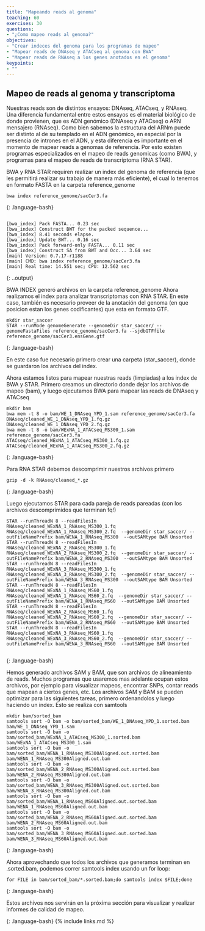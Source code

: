 ```yaml
---
title: "Mapeando reads al genoma"
teaching: 60
exercises: 30
questions:
- "¿Como mapeo reads al genoma?"
objectives:
- "Crear indeces del genoma para los programas de mapeo"
- "Mapear reads de DNAseq y ATACseq al genoma con BWA"
- "Mapear reads de RNAseq a los genes anotados en el genoma"
keypoints:
- ""
---
```


## Mapeo de reads al genoma y transcriptoma

Nuestras reads son de distintos ensayos: DNAseq, ATACseq, y RNAseq. Una diferencia fundamental entre estos ensayos es el material biológico de donde provienen, que es ADN genómico (DNAseq y ATACseq) o ARN mensajero (RNAseq). Como bien sabemos la estructura del ARNm puede ser distinto al de su templado en el ADN genómico, en especial por la presencia de intrones en el ADN, y esta diferencia es importante en el momento de mapear reads a genomas de referencia. Por esto existen programas especializados en el mapeo de reads genomicas (como BWA), y programas para el mapeo de reads de transcriptoma (RNA STAR).

BWA y RNA STAR requiren realizar un index del genoma de referencia (que les permitirá realizar su trabajo de manera más eficiente), el cual lo tenemos en formato FASTA en la carpeta reference_genome


~~~
bwa index reference_genome/sacCer3.fa
~~~
{: .language-bash}


~~~

[bwa_index] Pack FASTA... 0.23 sec
[bwa_index] Construct BWT for the packed sequence...
[bwa_index] 8.41 seconds elapse.
[bwa_index] Update BWT... 0.16 sec
[bwa_index] Pack forward-only FASTA... 0.11 sec
[bwa_index] Construct SA from BWT and Occ... 3.64 sec
[main] Version: 0.7.17-r1188
[main] CMD: bwa index reference_genome/sacCer3.fa
[main] Real time: 14.551 sec; CPU: 12.562 sec
~~~
{: ..output}

BWA INDEX generó archivos en la carpeta reference_genome
Ahora realizamos el index para analizar transcriptomas con RNA STAR. En este caso, también es necesario proveer de la anotación del genoma (en que posicion estan los genes codificantes) que esta en formato GTF.



~~~
mkdir star_saccer
STAR --runMode genomeGenerate --genomeDir star_saccer/ --genomeFastaFiles reference_genome/sacCer3.fa --sjdbGTFfile reference_genome/sacCer3.ensGene.gtf
~~~
{: .language-bash}

En este caso fue necesario primero crear una carpeta (star_saccer), donde se guardaron los archivos del index.

Ahora estamos listos para mapear nuestras reads (limpiadas) a los index de BWA y STAR.
Primero creamos un directorio donde dejar los archivos de mapeo (bam), y luego ejecutamos BWA para mapear las reads de DNAseq y ATACseq

~~~
mkdir bam
bwa mem -t 8 -o bam/WE_1_DNAseq_YPD_1.sam reference_genome/sacCer3.fa DNAseq/cleaned_WE_1_DNAseq_YPD_1.fq.gz DNAseq/cleaned_WE_1_DNAseq_YPD_2.fq.gz
bwa mem -t 8 -o bam/WExNA_1_ATACseq_MS300_1.sam reference_genome/sacCer3.fa ATACseq/cleaned_WExNA_1_ATACseq_MS300_1.fq.gz ATACseq/cleaned_WExNA_1_ATACseq_MS300_2.fq.gz
~~~
{: .language-bash}

Para RNA STAR debemos descomprimir nuestros archivos primero

~~~
gzip -d -k RNAseq/cleaned_*.gz
~~~
{: .language-bash}

Luego ejecutamos STAR para cada pareja de reads pareadas (con los archivos descomprimidos que terminan fq!)
~~~
STAR --runThreadN 8 --readFilesIn RNAseq/cleaned_WExNA_1_RNAseq_MS300_1.fq RNAseq/cleaned_WExNA_1_RNAseq_MS300_2.fq  --genomeDir star_saccer/ --outFileNamePrefix bam/WENA_1_RNAseq_MS300  --outSAMtype BAM Unsorted
STAR --runThreadN 8 --readFilesIn RNAseq/cleaned_WExNA_2_RNAseq_MS300_1.fq RNAseq/cleaned_WExNA_2_RNAseq_MS300_2.fq  --genomeDir star_saccer/ --outFileNamePrefix bam/WENA_2_RNAseq_MS300  --outSAMtype BAM Unsorted
STAR --runThreadN 8 --readFilesIn RNAseq/cleaned_WExNA_3_RNAseq_MS300_1.fq RNAseq/cleaned_WExNA_3_RNAseq_MS300_2.fq  --genomeDir star_saccer/ --outFileNamePrefix bam/WENA_3_RNAseq_MS300  --outSAMtype BAM Unsorted
STAR --runThreadN 8 --readFilesIn RNAseq/cleaned_WExNA_1_RNAseq_MS60_1.fq RNAseq/cleaned_WExNA_1_RNAseq_MS60_2.fq  --genomeDir star_saccer/ --outFileNamePrefix bam/WENA_1_RNAseq_MS60  --outSAMtype BAM Unsorted
STAR --runThreadN 8 --readFilesIn RNAseq/cleaned_WExNA_2_RNAseq_MS60_1.fq RNAseq/cleaned_WExNA_2_RNAseq_MS60_2.fq  --genomeDir star_saccer/ --outFileNamePrefix bam/WENA_2_RNAseq_MS60  --outSAMtype BAM Unsorted
STAR --runThreadN 8 --readFilesIn RNAseq/cleaned_WExNA_3_RNAseq_MS60_1.fq RNAseq/cleaned_WExNA_3_RNAseq_MS60_2.fq  --genomeDir star_saccer/ --outFileNamePrefix bam/WENA_3_RNAseq_MS60  --outSAMtype BAM Unsorted


~~~
{: .language-bash}

Hemos generado archivos SAM y BAM, que son archivos de alineamiento de reads. Muchos programas que usaremos mas adelante ocupan estos archivos, por ejemplo para visualizar mapeos, encontrar SNPs, contar reads que mapean a ciertos genes, etc.
Los archivos SAM y BAM se pueden optimizar para las siguientes tareas, primero ordenandolos y luego haciendo un index. Esto se realiza con samtools
~~~
mkdir bam/sorted_bam
samtools sort -O bam -o bam/sorted_bam/WE_1_DNAseq_YPD_1.sorted.bam bam/WE_1_DNAseq_YPD_1.sam
samtools sort -O bam -o bam/sorted_bam/WExNA_1_ATACseq_MS300_1.sorted.bam bam/WExNA_1_ATACseq_MS300_1.sam
samtools sort -O bam -o bam/sorted_bam/WENA_1_RNAseq_MS300Aligned.out.sorted.bam bam/WENA_1_RNAseq_MS300Aligned.out.bam
samtools sort -O bam -o bam/sorted_bam/WENA_2_RNAseq_MS300Aligned.out.sorted.bam bam/WENA_2_RNAseq_MS300Aligned.out.bam
samtools sort -O bam -o bam/sorted_bam/WENA_3_RNAseq_MS300Aligned.out.sorted.bam bam/WENA_3_RNAseq_MS300Aligned.out.bam
samtools sort -O bam -o bam/sorted_bam/WENA_1_RNAseq_MS60Aligned.out.sorted.bam bam/WENA_1_RNAseq_MS60Aligned.out.bam
samtools sort -O bam -o bam/sorted_bam/WENA_2_RNAseq_MS60Aligned.out.sorted.bam bam/WENA_2_RNAseq_MS60Aligned.out.bam
samtools sort -O bam -o bam/sorted_bam/WENA_3_RNAseq_MS60Aligned.out.sorted.bam bam/WENA_3_RNAseq_MS60Aligned.out.bam
~~~
{: .language-bash}  

Ahora aprovechando que todos los archivos que generamos terminan en .sorted.bam, podemos correr samtools index usando un for loop:

~~~
for FILE in bam/sorted_bam/*.sorted.bam;do samtools index $FILE;done
~~~
{: .language-bash}  

Estos archivos nos servirán en la próxima sección para visualizar y realizar informes de calidad de mapeo.

{: .language-bash}
{% include links.md %}
